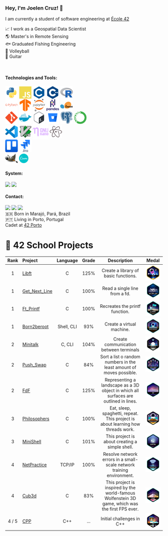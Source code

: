 ### Hey, I'm Joelen Cruz! 👋   

I am currently a student of software engineering at [École 42](https://www.42porto.com/)

📈 I work as a Geospatial Data Scientist  
🌎 Master's in Remote Sensing   
🐟 Graduated Fishing Engineering   
🏐 Volleyball  
🎸 Guitar  

 
<div  align="left"> 
  <div style="display: inline_block"><br>
     <h4>Technologies and Tools:</h4>
     <img align="center" alt="Python" height="40" width="40" src="https://github.com/devicons/devicon/blob/master/icons/python/python-original.svg">
     <img align="center" alt="JavaScript" height="40" width="40" src="https://raw.githubusercontent.com/devicons/devicon/master/icons/javascript/javascript-plain.svg">
     <img align="center" alt="c" height="40" width="40" src="https://raw.githubusercontent.com/devicons/devicon/master/icons/c/c-plain.svg">
     <img align="center" alt="cplusplus" height="40" width="40" src="https://raw.githubusercontent.com/devicons/devicon/master/icons/cplusplus/cplusplus-plain.svg">  
     <img align="center" alt="r" height="40" width="40" src="https://github.com/devicons/devicon/blob/master/icons/r/r-original.svg"> 
     <br>
    <img align="center" alt="pytorch" height="40" width="40" src="https://github.com/devicons/devicon/blob/master/icons/pytorch/pytorch-plain-wordmark.svg">
    <img align="center" alt="tensorflow" height="40" width="40" src="https://github.com/devicons/devicon/blob/master/icons/tensorflow/tensorflow-original.svg"> 
    <img align="center" alt="jupyter" height="40" width="40" src="https://github.com/devicons/devicon/blob/master/icons/jupyter/jupyter-original-wordmark.svg">
    <img align="center" alt="pandas" height="40" width="40" src="https://github.com/devicons/devicon/blob/master/icons/pandas/pandas-original-wordmark.svg"> 
    <img align="center" alt="scikitlearn" height="40" width="40" src="https://github.com/devicons/devicon/blob/master/icons/scikitlearn/scikitlearn-original.svg"> 
     <br>
     <img align="center" alt="git" height="40" width="40" src="https://raw.githubusercontent.com/devicons/devicon/master/icons/git/git-plain.svg">
     <img align="center" alt="docker" height="40" width="40" src="https://raw.githubusercontent.com/devicons/devicon/master/icons/docker/docker-plain.svg">
     <img align="center" alt="bash" height="40" width="40" src="https://github.com/devicons/devicon/blob/master/icons/bash/bash-plain.svg">
     <img align="center" alt="bitbucket" height="40" width="40" src="https://github.com/devicons/devicon/blob/master/icons/bitbucket/bitbucket-original.svg">
    <img align="center" alt="postgresql" height="40" width="40" src="https://github.com/devicons/devicon/blob/master/icons/postgresql/postgresql-plain.svg">
    <img align="center" alt="anaconda" height="40" width="40" src="https://github.com/devicons/devicon/blob/master/icons/anaconda/anaconda-original.svg"> 
    <br>
    <img align="center" alt="vscode" height="40" width="40" src="https://github.com/devicons/devicon/blob/master/icons/vscode/vscode-original.svg">
    <img align="center" alt="vim" height="40" width="40" src="https://github.com/devicons/devicon/blob/master/icons/vim/vim-original.svg">
    <img align="center" alt="nano" height="50" width="50" src="https://github.com/devicons/devicon/blob/master/icons/nano/nano-plain-wordmark.svg">
    <img align="center" alt="atom" height="40" width="40" src="https://github.com/devicons/devicon/blob/master/icons/atom/atom-original.svg">
    <br>
    <img align="center" alt="trello" height="40" width="40" src="https://github.com/devicons/devicon/blob/master/icons/trello/trello-original.svg">
    <img align="center" alt="jira" height="40" width="40" src="https://github.com/devicons/devicon/blob/master/icons/jira/jira-original-wordmark.svg"> 
    <br>
    <img align="center" alt="gimp" height="40" width="40" src="https://github.com/devicons/devicon/blob/master/icons/gimp/gimp-original.svg">
    <img align="center" alt="canva" height="30" width="30" src="https://github.com/devicons/devicon/blob/master/icons/canva/canva-original.svg">

    

</div>
 
                
<div>
     <h4>System:</h4>
     <img src="https://img.shields.io/badge/Windows-0078D6?style=for-the-badge&logo=windows&logoColor=white">
     <img src="https://img.shields.io/badge/Linux-0078D6?style=for-the-badge&logo=linux&logoColor=white">    
</div>
            
<div>
  <h4>Contact:</h4>
  <a style="border-radhttps://github.com/JoelenCruz/push_swapius:10%" href="https://www.instagram.com/joelen_cruz/" target="_blank"><img src="https://img.shields.io/badge/-Instagram-%23E4405F?style=for-the-badge&logo=instagram&logoColor=white" target="_blank"></a>
  <a href="https://www.linkedin.com/in/joelen-cruz-da-silva-5b2a43113//" target="_blank"><img src="https://img.shields.io/badge/-LinkedIn-%230077B5?style=for-the-badge&logo=linkedin&logoColor=white" target="_blank"></a> 
  <a style="widht: 20px" href="mailto:joelencruz@gmail.com" ><img src="https://img.shields.io/badge/Google_gmail-0078D4?style=for-the-badge&logo=google-gmail&logoColor=white"></a>
</div>
      
            
<div>
🇧🇷 Born in Marajó, Pará, Brazil <br>
🇵🇹 Living in Porto, Portugal <br>
Cadet at <a href='https://www.42porto.com/'>42 Porto</a>
</div>
  
<summary><h1>🚀 42 School Projects</h1></summary>

| Rank | Project | Language | Grade | Description | Medal |
| :---: | :--- | :---: | :---: | :---: | :---: |
| 1 | [Libft](https://github.com/JoelenCruz/libft_42) | C | 125% | Create a library of basic functions. | [![Libft](https://github.com/humbertoarndt/humbertoarndt/blob/main/42_badges/libftm.png)](https://github.com/JoelenCruz/libft_42) |
| 1 | [Get_Next_Line](https://github.com/JoelenCruz/get_next_line_42) | C | 100% | Read a single line from a fd. | [![GNL](https://github.com/humbertoarndt/humbertoarndt/blob/main/42_badges/get_next_linee.png)](https://github.com/JoelenCruz/get_next_line_42)|
| 1 | [Ft_Printf](https://github.com/JoelenCruz/printf_42) | C | 100% | Recreates the printf function. | [![ft_printf](https://github.com/humbertoarndt/humbertoarndt/blob/main/42_badges/ft_printfe.png)](https://github.com/JoelenCruz/printf_42) |
| 1 | [Born2beroot]() | Shell, CLI | 93% | Create a virtual machine. | [![Born2beRoot](https://github.com/humbertoarndt/humbertoarndt/blob/main/42_badges/born2beroote.png)]() |
| 2 | [Minitalk](https://github.com/JoelenCruz/minitalk_42) | C, CLI | 104% | Create communication between terminals | [![minitalk](https://github.com/humbertoarndt/humbertoarndt/blob/main/42_badges/minitalkn.png)](https://github.com/JoelenCruz/minitalk_42)|
| 2 | [Push_Swap](https://github.com/JoelenCruz/push_swap) | C | 84% | Sort a list o random numbers in the least amount of moves possible. | [![push_swap](https://github.com/humbertoarndt/humbertoarndt/blob/main/42_badges/push_swape.png)](https://github.com/JoelenCruz/push_swap) |
| 2 | [FdF](https://github.com/JoelenCruz/42_FDF) | C | 125% | Representing a landscape as a 3D object in which all surfaces are outlined in lines. | [![FdF](https://github.com/humbertoarndt/humbertoarndt/blob/main/42_badges/fdfe.png)](https://github.com/JoelenCruz/42_FDF)|
| 3 | [Philosophers](https://github.com/JoelenCruz/Philosophers) | C | 100% | Eat, sleep, spaghetti, repeat. This project is about learning how threads work. | [![Philosophers](https://github.com/humbertoarndt/humbertoarndt/blob/main/42_badges/philosophersn.png)](https://github.com/JoelenCruz/Philosophers) |
| 3 | [MiniShell](https://github.com/JoelenCruz/Minishell) | C | 101% | This project is about creating a simple shell. | [![mishell](https://github.com/humbertoarndt/humbertoarndt/blob/main/42_badges/minishelle.png)](https://github.com/JoelenCruz/Minishell) |
| 4 | [NetPractice](https://github.com/JoelenCruz/netpractice) | TCP/IP | 100% | Resolve network errors in a small-scale network training environment. | [![mishell](https://github.com/humbertoarndt/humbertoarndt/blob/main/42_badges/netpracticee.png)](https://github.com/JoelenCruz/netpractice) |
| 4 | [Cub3d](https://github.com/JoelenCruz/Cub3d_level4_42) | C | 83% | This project is inspired by the world-famous Wolfenstein 3D game, which was the first FPS ever. | [![cub3d](https://github.com/humbertoarndt/humbertoarndt/blob/main/42_badges/cub3de.png)](https://github.com/JoelenCruz/Cub3d_level4_42) |
| 4 / 5 | [CPP](https://github.com/JoelenCruz/CPP__level4_42) | C++ | ... | Initial challenges in C++ | [![cpp](https://github.com/humbertoarndt/humbertoarndt/blob/main/42_badges/cppn.png)](https://github.com/JoelenCruz/CPP__level4_42) |




 
 
 
